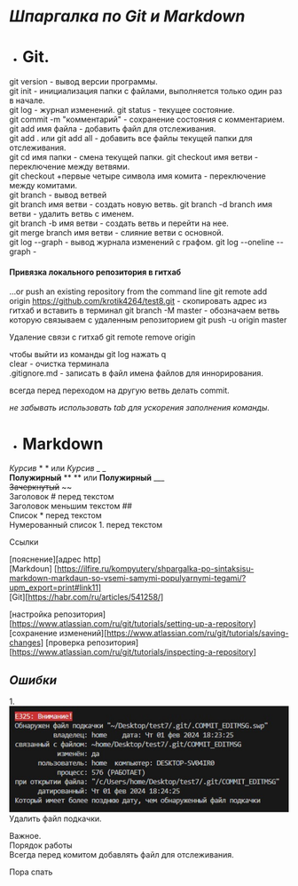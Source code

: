 # ***Шпаргалка по Git и Markdown***

* # **Git.**
git version - вывод версии программы.   
git init - инициализация папки с файлами, выполняется только один раз в начале.   
git log - журнал изменений. 
git status - текущее состояние.  
git commit -m "комментарий" - сохранение состояния с комментарием.  
git add имя файла - добавить файл для отслеживания.  
git add . или git add all - добавить все файлы текущей папки для отслеживания.  
git cd имя папки - смена текущей папки. 
git checkout имя ветви  - переключение между ветвями.   
git checkout +первые четыре символа имя комита - переключение между комитами.  
git branch - вывод ветвей  
git branch имя ветви - создать новую ветвь. 
git branch -d branch имя ветви - удалить ветвь с именем.  
git branch -b имя ветви  - создать ветвь и перейти на нее.    
git merge branch имя ветви - слияние ветви с основной.  
git log --graph  - вывод журнала изменений с графом. 
git log --oneline --graph  -     

#### Привязка локального репозитория в гитхаб
…or push an existing repository from the command line
git remote add origin https://github.com/krotik4264/test8.git - скопировать адрес из гитхаб и вставить в терминал
git branch -M master - обозначаем ветвь которую связываем с удаленным репозиторием
git push -u origin master

Удаление связи с гитхаб git remote remove origin        

чтобы выйти из команды git log нажать q    
clear - очистка терминала   
.gitignore.md - записать  в файл имена файлов для иннорирования. 

всегда перед переходом на другую ветвь делать commit.   

*не забывать использовать tab для ускорения заполнения команды.*




* # **Markdown**    
*Курсив*  * *  или _Курсив_ _ _  
**Полужирный**  ** ** или __Полужирный__ ___    
~~Зачеркнутый~~ ~~           
Заголовок #  перед текстом  
Заголовок меньшим текстом ##    
Список *  перед текстом     
Нумерованный список 1.  перед текстом   

Ссылки 

[пояснение][адрес http]     
[Markdoun] [https://ilfire.ru/kompyutery/shpargalka-po-sintaksisu-markdown-markdaun-so-vsemi-samymi-populyarnymi-tegami/?upm_export=print#link11]   
[Git][https://habr.com/ru/articles/541258/]

[настройка репозитория][https://www.atlassian.com/ru/git/tutorials/setting-up-a-repository]  
[сохранение изменений][https://www.atlassian.com/ru/git/tutorials/saving-changes]
 [проверка репозитория][https://www.atlassian.com/ru/git/tutorials/inspecting-a-repository]

## *Ошибки*
1.![изображение не найдено](e325.jpg)
Удалить файл подкачки.

Важное.     
Порядок работы      
Всегда перед комитом добавлять файл для отслеживания.     


Пора спать